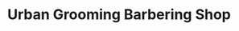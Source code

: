 ---
title: "Urban Grooming Barbering Shop"
url: /accra/urban-grooming-barbering-shop/
shop: hairdresser
---